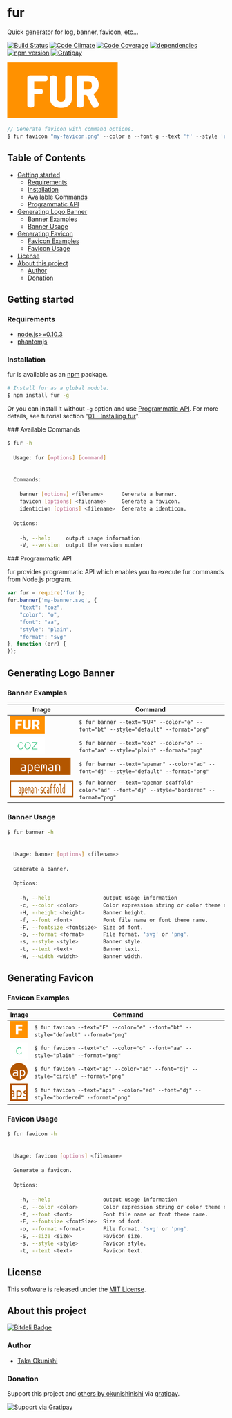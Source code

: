 fur
=====

Quick generator for log, banner, favicon, etc...

<!-- Badge start -->

[![Build Status][my_travis_badge_url]][my_travis_url]
[![Code Climate][my_codeclimate_badge_url]][my_codeclimate_url]
[![Code Coverage][my_codeclimate_coverage_badge_url]][my_codeclimate_url]
[![dependencies][my_gemnasium_badge_url]][my_gemnasium_url]
[![npm version][my_npm_budge_url]][my_npm_url]
[![Gratipay][my_gratipay_budge_url]][my_gratipay_url]

<!-- Badge end -->


<!-- Banner start -->

<a href="https://github.com/okunishinishi/node-fur#readme"><img style="height:128px;" src="docs/assets/images/fur-banner.png" height="128"/></a>

<!-- Banner end -->

<!-- Concept start -->

```javascript
// Generate favicon with command options.
$ fur favicon "my-favicon.png" --color a --font g --text 'f' --style 'rounded'
```



<!-- Concept end -->



<!-- Table start -->

Table of Contents
-----
- [Getting started](#02-howto)
    - [Requirements](#02-howto-requirements)
    - [Installation](#02-howto-installation)
    - [Available Commands](#02-howto-available--commands)
    - [Programmatic API](#02-howto-programmatic--a-p-i)
- [Generating Logo Banner](#03-banners)
    - [Banner Examples](#03-banners-banner--examples)
    - [Banner Usage](#03-banners-banner--usage)
- [Generating Favicon](#04-favicons)
    - [Favicon Examples](#04-favicons-favicon--examples)
    - [Favicon Usage](#04-favicons-favicon--usage)
- [License](#10-license)
- [About this project](#11-project)
    - [Author](#11-project-author)
    - [Donation](#11-project-donation)

<!-- Table end -->


<!-- Sections start -->

<a name="02-howto"></a>
Getting started
------

<a name="02-howto-requirements"></a>
### Requirements

+ [node.js&gt;=0.10.3][nodejs_url]
+ [phantomjs](http://phantomjs.org/)

<a name="02-howto-installation"></a>
### Installation

fur is available as an [npm][npm_url] package.

```bash
# Install fur as a global module.
$ npm install fur -g
```

Or you can install it without `-g` option and use [Programmatic API](#programmatic-api).
For more details, see tutorial section "[01 - Installing fur][01_installing_fur_url]".


<a name="available commands" />
<a name="02-howto-available--commands"></a>
### Available Commands

```bash
$ fur -h

  Usage: fur [options] [command]


  Commands:

    banner [options] <filename>      Generate a banner.
    favicon [options] <filename>     Generate a favicon.
    identicion [options] <filename>  Generate a identicon.

  Options:

    -h, --help     output usage information
    -V, --version  output the version number


```

<a name="programmatic-api" />
<a name="02-howto-programmatic--a-p-i"></a>
### Programmatic API

fur provides programmatic API which enables you to execute fur commands from Node.js program.

```javascript
var fur = require('fur');
fur.banner('my-banner.svg', {
    "text": "coz",
    "color": "o",
    "font": "aa",
    "style": "plain",
    "format": "svg"
}, function (err) {
});
```
<a name="03-banners"></a>
Generating Logo Banner
------------------

<a name="03-banners-banner--examples"></a>
### Banner Examples

| Image | Command |
| ----- | ------- |
| <img src="./docs/examples/images/example-fur-banner.png" height="40" style="height:40px;" /> | ` $ fur banner --text="FUR" --color="e" --font="bt" --style="default" --format="png"  ` |
| <img src="./docs/examples/images/example-coz-banner.png" height="40" style="height:40px;" /> | ` $ fur banner --text="coz" --color="o" --font="aa" --style="plain" --format="png"  ` |
| <img src="./docs/examples/images/example-apeman-banner.png" height="40" style="height:40px;" /> | ` $ fur banner --text="apeman" --color="ad" --font="dj" --style="default" --format="png"  ` |
| <img src="./docs/examples/images/example-apeman-scaffold-banner.png" height="40" style="height:40px;" /> | ` $ fur banner --text="apeman-scaffold" --color="ad" --font="dj" --style="bordered" --format="png"  ` |


<a name="03-banners-banner--usage"></a>
### Banner Usage

```bash
$ fur banner -h


  Usage: banner [options] <filename>

  Generate a banner.

  Options:

    -h, --help                 output usage information
    -c, --color <color>        Color expression string or color theme name.
    -H, --height <height>      Banner height.
    -f, --font <font>          Font file name or font theme name.
    -F, --fontsize <fontsize>  Size of font.
    -o, --format <format>      File format. 'svg' or 'png'.
    -s, --style <style>        Banner style.
    -t, --text <text>          Banner text.
    -W, --width <width>        Banner width.


```



<a name="04-favicons"></a>
Generating Favicon
------------------

<a name="04-favicons-favicon--examples"></a>
### Favicon Examples

| Image | Command |
| ----- | ------- |
| <img src="./docs/examples/images/example-f-favicon.png" height="40" style="height:40px;" /> | ` $ fur favicon --text="F" --color="e" --font="bt" --style="default" --format="png"  ` |
| <img src="./docs/examples/images/example-c-favicon.png" height="40" style="height:40px;" /> | ` $ fur favicon --text="c" --color="o" --font="aa" --style="plain" --format="png"  ` |
| <img src="./docs/examples/images/example-ap-favicon.png" height="40" style="height:40px;" /> | ` $ fur favicon --text="ap" --color="ad" --font="dj" --style="circle" --format="png"  ` |
| <img src="./docs/examples/images/example-aps-favicon.png" height="40" style="height:40px;" /> | ` $ fur favicon --text="aps" --color="ad" --font="dj" --style="bordered" --format="png"  ` |


<a name="04-favicons-favicon--usage"></a>
### Favicon Usage

```bash
$ fur favicon -h


  Usage: favicon [options] <filename>

  Generate a favicon.

  Options:

    -h, --help                 output usage information
    -c, --color <color>        Color expression string or color theme name.
    -f, --font <font>          Font file name or font theme name.
    -F, --fontsize <fontSize>  Size of font.
    -o, --format <format>      File format. 'svg' or 'png'.
    -S, --size <size>          Favicon size.
    -s, --style <style>        Favicon style.
    -t, --text <text>          Favicon text.


```



<a name="10-license"></a>
License
-------
This software is released under the [MIT License][my_license_url].

<a name="11-project"></a>
About this project
--------

[![Bitdeli Badge][my_bitdeli_badge_url]][bitdeli_url]

<a name="11-project-author"></a>
### Author

+ [Taka Okunishi](http://okunishitaka.com)

<a name="11-project-donation"></a>
### Donation

Support this project and [others by okunishinishi][my_gratipay_url] via [gratipay][my_gratipay_url].

[<img src="https://cdn.rawgit.com/gratipay/gratipay-badge/2.3.0/dist/gratipay.svg" alt="Support via Gratipay"/>][my_gratipay_url]


<!-- Sections end -->


<!-- Links start -->

[nodejs_url]: http://nodejs.org/
[npm_url]: https://www.npmjs.com/
[nvm_url]: https://github.com/creationix/nvm
[bitdeli_url]: https://bitdeli.com/free
[my_bitdeli_badge_url]: https://d2weczhvl823v0.cloudfront.net/okunishinishi/node-fur/trend.png
[my_repo_url]: https://github.com/okunishinishi/node-fur
[my_travis_url]: http://travis-ci.org/okunishinishi/node-fur
[my_travis_badge_url]: http://img.shields.io/travis/okunishinishi/node-fur.svg?style=flat
[my_license_url]: https://github.com/okunishinishi/node-fur/blob/master/LICENSE
[my_codeclimate_url]: http://codeclimate.com/github/okunishinishi/node-fur
[my_codeclimate_badge_url]: http://img.shields.io/codeclimate/github/okunishinishi/node-fur.svg?style=flat
[my_codeclimate_coverage_badge_url]: http://img.shields.io/codeclimate/coverage/github/okunishinishi/node-fur.svg?style=flat
[my_apiguide_url]: http://okunishinishi.github.io/node-fur/apiguide/module-fur.html
[my_coverage_url]: http://okunishinishi.github.io/node-fur/coverage/lcov-report
[my_coverage_report_url]: http://okunishinishi.github.io/node-fur/coverage/lcov-report/
[my_gratipay_url]: https://gratipay.com/okunishinishi/
[my_gratipay_budge_url]: http://img.shields.io/gratipay/okunishinishi.svg?style=flat
[my_npm_url]: http://www.npmjs.org/package/fur
[my_npm_budge_url]: http://img.shields.io/npm/v/fur.svg?style=flat
[my_tag_url]: http://github.com/okunishinishi/node-fur/releases/tag/
[my_tag_badge_url]: http://img.shields.io/github/tag/okunishinishi/node-fur.svg?style=flat
[my_gemnasium_url]: http://gemnasium.com/okunishinishi/node-fur
[my_gemnasium_badge_url]: http://img.shields.io/gemnasium/okunishinishi/node-fur.svg?style=flat
[my_inch_badge_url]: http://inch-ci.org/github/okunishinishi/node-fur.svg?branch=master
[my_inch_url]: http://inch-ci.org/github/okunishinishi/node-fur

<!-- Links end-->

<!-- Tutorial urls start -->

[01_installing_fur_url]: https://github.com/okunishinishi/node-coz/blob/master/docs/tutorial/01%20-%20Installing%20fur.md

<!-- Tutorial urls end -->
